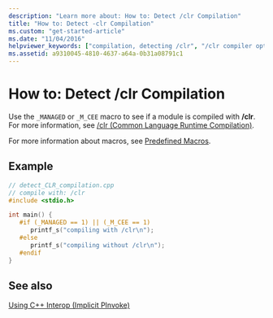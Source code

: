 ```yaml
---
description: "Learn more about: How to: Detect /clr Compilation"
title: "How to: Detect -clr Compilation"
ms.custom: "get-started-article"
ms.date: "11/04/2016"
helpviewer_keywords: ["compilation, detecting /clr", "/clr compiler option [C++], detecting use of"]
ms.assetid: a9310045-4810-4637-a64a-0b31a08791c1
---
```

# How to: Detect /clr Compilation

Use the `_MANAGED` or `_M_CEE` macro to see if a module is compiled with **/clr**. For more information, see [/clr (Common Language Runtime Compilation)](../build/reference/clr-common-language-runtime-compilation.md).

For more information about macros, see [Predefined Macros](../preprocessor/predefined-macros.md).

## Example

```cpp
// detect_CLR_compilation.cpp
// compile with: /clr
#include <stdio.h>

int main() {
   #if (_MANAGED == 1) || (_M_CEE == 1)
      printf_s("compiling with /clr\n");
   #else
      printf_s("compiling without /clr\n");
   #endif
}
```

## See also

[Using C++ Interop (Implicit PInvoke)](../dotnet/using-cpp-interop-implicit-pinvoke.md)
